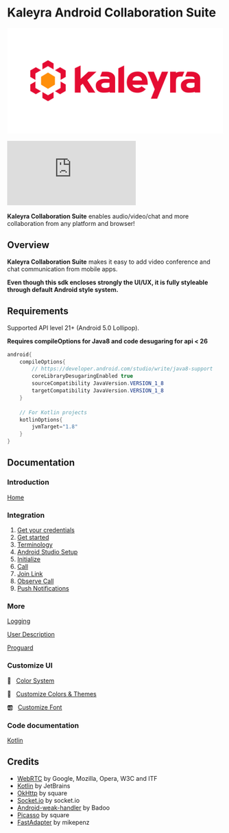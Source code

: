 # Kaleyra Android Collaboration Suite

<p align="center">
<img src="img/kaleyra.png" alt="Kaleyra" title="Kaleyra" />
</p>

[![Download](https://badgen.net/maven/v/metadata-url/https/maven.bandyer.com/releases/com/kaleyra/collaboration-suite/maven-metadata.xml?label=maven.bandyer.com/releases) ](https://maven.bandyer.com/index.html#releases/com/kaleyra/collaboration-suite/)

**Kaleyra Collaboration Suite** enables audio/video/chat and more collaboration from any platform and browser!

## Overview

**Kaleyra Collaboration Suite** makes it easy to add video conference and chat communication from mobile apps.

**Even though this sdk encloses strongly the UI/UX, it is fully styleable through default Android style system.**

## Requirements

Supported API level 21+ (Android 5.0 Lollipop).

**Requires compileOptions for Java8 and code desugaring for api < 26**

```java
android{
    compileOptions{
        // https://developer.android.com/studio/write/java8-support
        coreLibraryDesugaringEnabled true
        sourceCompatibility JavaVersion.VERSION_1_8 
        targetCompatibility JavaVersion.VERSION_1_8
    }

    // For Kotlin projects
    kotlinOptions{
        jvmTarget="1.8"
    }
}
```

## Documentation

### Introduction

[Home](https://github.com/Bandyer/Kaleyra-Android-Collaboration-Suite/wiki/Home)

### Integration

1. [Get your credentials](https://github.com/Bandyer/Kaleyra-Android-Collaboration-Suite/wiki/Get-Your-Credentials)
1. [Get started](https://github.com/Bandyer/Kaleyra-Android-Collaboration-Suite/wiki/Get-Started)
1. [Terminology](https://github.com/Bandyer/Kaleyra-Android-Collaboration-Suite/wiki/Terminology)
1. [Android Studio Setup](https://github.com/Bandyer/Kaleyra-Android-Collaboration-Suite/wiki/Android-Studio-Setup)
1. [Initialize](https://github.com/Bandyer/Kaleyra-Android-Collaboration-Suite/wiki/Initialize)
1. [Call](https://github.com/Bandyer/Kaleyra-Android-Collaboration-Suite/wiki/Call)
1. [Join Link](https://github.com/Bandyer/Kaleyra-Android-Collaboration-Suite/wiki/Join-Link)
1. [Observe Call](https://github.com/Bandyer/Kaleyra-Android-Collaboration-Suite/wiki/Observe-Call)
1. [Push Notifications](https://github.com/Bandyer/Kaleyra-Android-Collaboration-Suite/wiki/Push-Notifications)

### More

[Logging](https://github.com/Bandyer/Kaleyra-Android-Collaboration-Suite/wiki/Logging)

[User Description](https://github.com/Bandyer/Kaleyra-Android-Collaboration-Suite/wiki/User-Description)

[Proguard](https://github.com/Bandyer/Kaleyra-Android-Collaboration-Suite/wiki/Proguard)

### Customize UI

🎨 &nbsp; [Color System](https://github.com/Bandyer/Bandyer-Android-Design/wiki/Color-System)

🎑 &nbsp; [Customize Colors & Themes](https://github.com/Bandyer/Bandyer-Android-Design/wiki/Customize-Colors-&-Themes-v3.0.0)

🆎 &nbsp; [Customize Font](https://github.com/Bandyer/Bandyer-Android-Design/wiki/Customize-Font-v3.0.0)

### Code documentation

[Kotlin](https://docs.bandyer.com/Kaleyra-Android-Collaboration-Suite/kDoc/collaboration-suite/)

## Credits

- [WebRTC](https://webrtc.org/) by Google, Mozilla, Opera, W3C and ITF
- [Kotlin](https://github.com/JetBrains/kotlin) by JetBrains
- [OkHttp](https://github.com/square/okhttp) by square
- [Socket.io](https://github.com/socketio/socket.io-client-java) by socket.io
- [Android-weak-handler](https://github.com/badoo/android-weak-handler) by Badoo
- [Picasso](https://github.com/square/picasso) by square
- [FastAdapter](https://github.com/mikepenz/FastAdapter) by mikepenz
